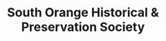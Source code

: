 ---
layout: repo
title: "South Orange Historical & Preservation Society"
id: 12882
permalink: repos/12882/
---